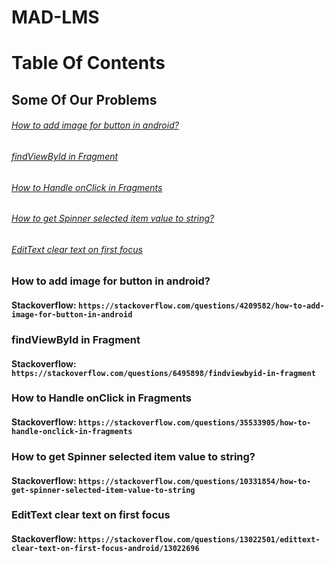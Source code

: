 # MAD-LMS
# Table Of Contents
## Some Of Our Problems
###### [How to add image for button in android?](#how-to-add-image-for-button-in-android-1)
###### [findViewById in Fragment](#findviewbyid-in-fragment-1)
###### [How to Handle onClick in Fragments](#how-to-handle-onclick-in-fragments-1)
###### [How to get Spinner selected item value to string?](#how-to-get-spinner-selected-item-value-to-string-1)
###### [EditText clear text on first focus](#EditText-clear-text-on-first-focus-1)

### How to add image for button in android?
#### Stackoverflow: `https://stackoverflow.com/questions/4209582/how-to-add-image-for-button-in-android`

### findViewById in Fragment
#### Stackoverflow: `https://stackoverflow.com/questions/6495898/findviewbyid-in-fragment`

### How to Handle onClick in Fragments
#### Stackoverflow: `https://stackoverflow.com/questions/35533905/how-to-handle-onclick-in-fragments`

### How to get Spinner selected item value to string?
#### Stackoverflow: `https://stackoverflow.com/questions/10331854/how-to-get-spinner-selected-item-value-to-string`

### EditText clear text on first focus
#### Stackoverflow: `https://stackoverflow.com/questions/13022501/edittext-clear-text-on-first-focus-android/13022696`
